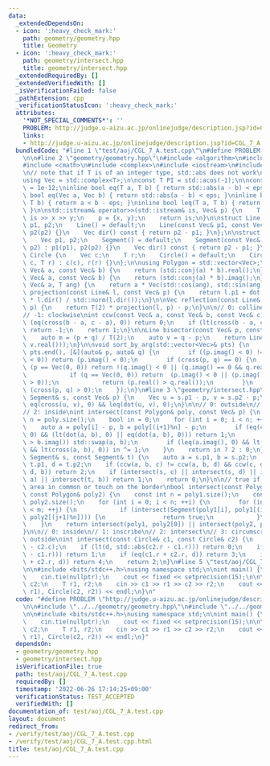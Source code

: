 ```yaml
---
data:
  _extendedDependsOn:
  - icon: ':heavy_check_mark:'
    path: geometry/geometry.hpp
    title: Geometry
  - icon: ':heavy_check_mark:'
    path: geometry/intersect.hpp
    title: geometry/intersect.hpp
  _extendedRequiredBy: []
  _extendedVerifiedWith: []
  _isVerificationFailed: false
  _pathExtension: cpp
  _verificationStatusIcon: ':heavy_check_mark:'
  attributes:
    '*NOT_SPECIAL_COMMENTS*': ''
    PROBLEM: http://judge.u-aizu.ac.jp/onlinejudge/description.jsp?id=CGL_7_A
    links:
    - http://judge.u-aizu.ac.jp/onlinejudge/description.jsp?id=CGL_7_A
  bundledCode: "#line 1 \"test/aoj/CGL_7_A.test.cpp\"\n#define PROBLEM \"http://judge.u-aizu.ac.jp/onlinejudge/description.jsp?id=CGL_7_A\"\
    \n\n#line 2 \"geometry/geometry.hpp\"\n#include <algorithm>\n#include <cassert>\n\
    #include <cmath>\n#include <complex>\n#include <iostream>\n#include <vector>\n\
    \n// note that if T is of an integer type, std::abs does not work\nusing T = double;\n\
    using Vec = std::complex<T>;\n\nconst T PI = std::acos(-1);\n\nconstexpr T eps\
    \ = 1e-12;\ninline bool eq(T a, T b) { return std::abs(a - b) < eps; }\ninline\
    \ bool eq(Vec a, Vec b) { return std::abs(a - b) < eps; }\ninline bool lt(T a,\
    \ T b) { return a < b - eps; }\ninline bool leq(T a, T b) { return a < b + eps;\
    \ }\n\nstd::istream& operator>>(std::istream& is, Vec& p) {\n    T x, y;\n   \
    \ is >> x >> y;\n    p = {x, y};\n    return is;\n}\n\nstruct Line {\n    Vec\
    \ p1, p2;\n    Line() = default;\n    Line(const Vec& p1, const Vec& p2) : p1(p1),\
    \ p2(p2) {}\n    Vec dir() const { return p2 - p1; }\n};\n\nstruct Segment {\n\
    \    Vec p1, p2;\n    Segment() = default;\n    Segment(const Vec& p1, const Vec&\
    \ p2) : p1(p1), p2(p2) {}\n    Vec dir() const { return p2 - p1; }\n};\n\nstruct\
    \ Circle {\n    Vec c;\n    T r;\n    Circle() = default;\n    Circle(const Vec&\
    \ c, T r) : c(c), r(r) {}\n};\n\nusing Polygon = std::vector<Vec>;\n\nT dot(const\
    \ Vec& a, const Vec& b) {\n    return (std::conj(a) * b).real();\n}\n\nT cross(const\
    \ Vec& a, const Vec& b) {\n    return (std::conj(a) * b).imag();\n}\n\nVec rot(const\
    \ Vec& a, T ang) {\n    return a * Vec(std::cos(ang), std::sin(ang));\n}\n\nVec\
    \ projection(const Line& l, const Vec& p) {\n    return l.p1 + dot(p - l.p1, l.dir())\
    \ * l.dir() / std::norm(l.dir());\n}\n\nVec reflection(const Line& l, const Vec&\
    \ p) {\n    return T(2) * projection(l, p) - p;\n}\n\n// 0: collinear\n// 1: counter-clockwise\n\
    // -1: clockwise\nint ccw(const Vec& a, const Vec& b, const Vec& c) {\n    if\
    \ (eq(cross(b - a, c - a), 0)) return 0;\n    if (lt(cross(b - a, c - a), 0))\
    \ return -1;\n    return 1;\n}\n\nLine bisector(const Vec& p, const Vec& q) {\n\
    \    auto m = (p + q) / T(2);\n    auto v = q - p;\n    return Line(m, m + Vec(-v.imag(),\
    \ v.real()));\n}\n\nvoid sort_by_arg(std::vector<Vec>& pts) {\n    std::sort(pts.begin(),\
    \ pts.end(), [&](auto& p, auto& q) {\n        if ((p.imag() < 0) != (q.imag()\
    \ < 0)) return (p.imag() < 0);\n        if (cross(p, q) == 0) {\n            if\
    \ (p == Vec(0, 0)) return !(q.imag() < 0 || (q.imag() == 0 && q.real() > 0));\n\
    \            if (q == Vec(0, 0)) return  (p.imag() < 0 || (p.imag() == 0 && p.real()\
    \ > 0));\n            return (p.real() > q.real());\n        }\n        return\
    \ (cross(p, q) > 0);\n    });\n}\n#line 3 \"geometry/intersect.hpp\"\n\nbool intersect(const\
    \ Segment& s, const Vec& p) {\n    Vec u = s.p1 - p, v = s.p2 - p;\n    return\
    \ eq(cross(u, v), 0) && leq(dot(u, v), 0);\n}\n\n// 0: outside\n// 1: on the border\n\
    // 2: inside\nint intersect(const Polygon& poly, const Vec& p) {\n    const int\
    \ n = poly.size();\n    bool in = 0;\n    for (int i = 0; i < n; ++i) {\n    \
    \    auto a = poly[i] - p, b = poly[(i+1)%n] - p;\n        if (eq(cross(a, b),\
    \ 0) && (lt(dot(a, b), 0) || eq(dot(a, b), 0))) return 1;\n        if (a.imag()\
    \ > b.imag()) std::swap(a, b);\n        if (leq(a.imag(), 0) && lt(0, b.imag())\
    \ && lt(cross(a, b), 0)) in ^= 1;\n    }\n    return in ? 2 : 0;\n}\n\nbool intersect(const\
    \ Segment& s, const Segment& t) {\n    auto a = s.p1, b = s.p2;\n    auto c =\
    \ t.p1, d = t.p2;\n    if (ccw(a, b, c) != ccw(a, b, d) && ccw(c, d, a) != ccw(c,\
    \ d, b)) return 2;\n    if (intersect(s, c) || intersect(s, d) || intersect(t,\
    \ a) || intersect(t, b)) return 1;\n    return 0;\n}\n\n// true if they have positive\
    \ area in common or touch on the border\nbool intersect(const Polygon& poly1,\
    \ const Polygon& poly2) {\n    const int n = poly1.size();\n    const int m =\
    \ poly2.size();\n    for (int i = 0; i < n; ++i) {\n        for (int j = 0; j\
    \ < m; ++j) {\n            if (intersect(Segment(poly1[i], poly1[(i+1)%n]), Segment(poly2[j],\
    \ poly2[(j+1)%n]))) {\n                return true;\n            }\n        }\n\
    \    }\n    return intersect(poly1, poly2[0]) || intersect(poly2, poly1[0]);\n\
    }\n\n// 0: inside\n// 1: inscribe\n// 2: intersect\n// 3: circumscribe\n// 4:\
    \ outside\nint intersect(const Circle& c1, const Circle& c2) {\n    T d = std::abs(c1.c\
    \ - c2.c);\n    if (lt(d, std::abs(c2.r - c1.r))) return 0;\n    if (eq(d, std::abs(c2.r\
    \ - c1.r))) return 1;\n    if (eq(c1.r + c2.r, d)) return 3;\n    if (lt(c1.r\
    \ + c2.r, d)) return 4;\n    return 2;\n}\n#line 5 \"test/aoj/CGL_7_A.test.cpp\"\
    \n\n#include <bits/stdc++.h>\nusing namespace std;\n\nint main() {\n    ios_base::sync_with_stdio(false);\n\
    \    cin.tie(nullptr);\n    cout << fixed << setprecision(15);\n\n\n    Vec c1,\
    \ c2;\n    T r1, r2;\n    cin >> c1 >> r1 >> c2 >> r2;\n    cout << intersect(Circle(c1,\
    \ r1), Circle(c2, r2)) << endl;\n}\n"
  code: "#define PROBLEM \"http://judge.u-aizu.ac.jp/onlinejudge/description.jsp?id=CGL_7_A\"\
    \n\n#include \"../../geometry/geometry.hpp\"\n#include \"../../geometry/intersect.hpp\"\
    \n\n#include <bits/stdc++.h>\nusing namespace std;\n\nint main() {\n    ios_base::sync_with_stdio(false);\n\
    \    cin.tie(nullptr);\n    cout << fixed << setprecision(15);\n\n\n    Vec c1,\
    \ c2;\n    T r1, r2;\n    cin >> c1 >> r1 >> c2 >> r2;\n    cout << intersect(Circle(c1,\
    \ r1), Circle(c2, r2)) << endl;\n}"
  dependsOn:
  - geometry/geometry.hpp
  - geometry/intersect.hpp
  isVerificationFile: true
  path: test/aoj/CGL_7_A.test.cpp
  requiredBy: []
  timestamp: '2022-06-26 17:14:25+09:00'
  verificationStatus: TEST_ACCEPTED
  verifiedWith: []
documentation_of: test/aoj/CGL_7_A.test.cpp
layout: document
redirect_from:
- /verify/test/aoj/CGL_7_A.test.cpp
- /verify/test/aoj/CGL_7_A.test.cpp.html
title: test/aoj/CGL_7_A.test.cpp
---
```

